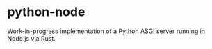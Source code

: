 # python-node

Work-in-progress implementation of a Python ASGI server running in Node.js
via Rust.
